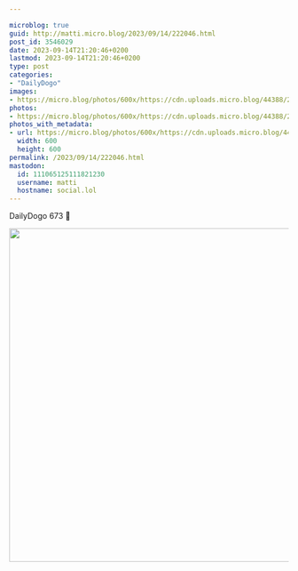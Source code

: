 ```yaml
---

microblog: true
guid: http://matti.micro.blog/2023/09/14/222046.html
post_id: 3546029
date: 2023-09-14T21:20:46+0200
lastmod: 2023-09-14T21:20:46+0200
type: post
categories:
- "DailyDogo"
images:
- https://micro.blog/photos/600x/https://cdn.uploads.micro.blog/44388/2023/b62a202783bc4538814bc8d7446fc8ac.jpg
photos:
- https://micro.blog/photos/600x/https://cdn.uploads.micro.blog/44388/2023/b62a202783bc4538814bc8d7446fc8ac.jpg
photos_with_metadata:
- url: https://micro.blog/photos/600x/https://cdn.uploads.micro.blog/44388/2023/b62a202783bc4538814bc8d7446fc8ac.jpg
  width: 600
  height: 600
permalink: /2023/09/14/222046.html
mastodon:
  id: 111065125111821230
  username: matti
  hostname: social.lol
---
```

DailyDogo 673 🐶

<img src="https://micro.blog/photos/600x/https://blog.martin-haehnel.de/uploads/2023/b62a202783bc4538814bc8d7446fc8ac.jpg" width="600" height="600" alt="" />

